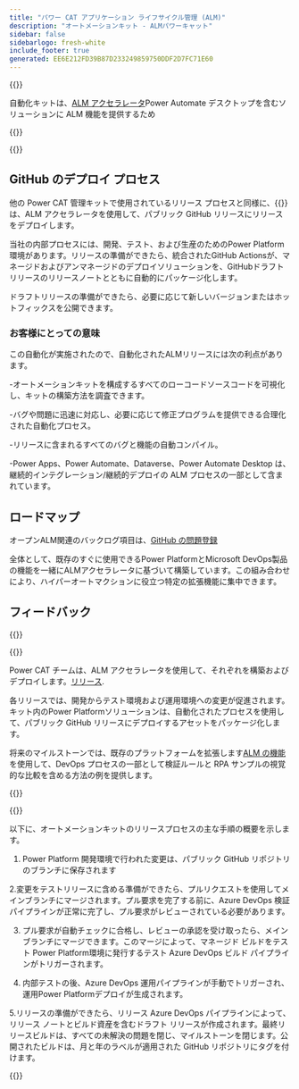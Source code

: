 ```yaml
---
title: "パワー CAT アプリケーション ライフサイクル管理 (ALM)"
description: "オートメーションキット - ALMパワーキャット"
sidebar: false
sidebarlogo: fresh-white
include_footer: true
generated: EE6E212FD39B87D233249859750DDF2D7FC71E60
---
```


{{<slideStyles>}}

<div class="optional">

自動化キットは、[ALM アクセラレータ](https://aka.ms/aa4pp)Power Automate デスクトップを含むソリューションに ALM 機能を提供するため

</div>

{{<presentation slides="1,2">}}


<div class="optional">

{{<presentationStyles>}}

## GitHub のデプロイ プロセス

他の Power CAT 管理キットで使用されているリリース プロセスと同様に、{{<product-name>}} は、ALM アクセラレータを使用して、パブリック GitHub リリースにリリースをデプロイします。

当社の内部プロセスには、開発、テスト、および生産のためのPower Platform環境があります。リリースの準備ができたら、統合されたGitHub Actionsが、マネージドおよびアンマネージドのデプロイソリューションを、GitHubドラフトリリースのリリースノートとともに自動的にパッケージ化します。

ドラフトリリースの準備ができたら、必要に応じて新しいバージョンまたはホットフィックスを公開できます。

### お客様にとっての意味

この自動化が実施されたので、自動化されたALMリリースには次の利点があります。

-オートメーションキットを構成するすべてのローコードソースコードを可視化し、キットの構築方法を調査できます。

-バグや問題に迅速に対応し、必要に応じて修正プログラムを提供できる合理化された自動化プロセス。

-リリースに含まれるすべてのバグと機能の自動コンパイル。

-Power Apps、Power Automate、Dataverse、Power Automate Desktop は、継続的インテグレーション/継続的デプロイの ALM プロセスの一部として含まれています。

## ロードマップ

オープンALM関連のバックログ項目は、[GitHub の問題登録](https://github.com/microsoft/powercat-automation-kit/issues?q=is%3Aissue+is%3Aopen+label%3Aalm)

全体として、既存のすぐに使用できるPower PlatformとMicrosoft DevOps製品の機能を一緒にALMアクセラレータに基づいて構築しています。この組み合わせにより、ハイパーオートマクションに役立つ特定の拡張機能に集中できます。

## フィードバック

{{<questions name="/content/ja/features/alm/powercat.json" completed="フィードバックをお寄せいただきありがとうございます" showNavigationButtons="false" locale="ja">}}

</div>

{{<slide  id="slide1" audio="features/alm/powercat/overview.mp3" description="Power CAT ALM Overview" localImage="/images/illustrations/alm-roadmap-2022-11.svg" >}}

Power CAT チームは、ALM アクセラレータを使用して、それぞれを構築およびデプロイします。[リリース](https://github.com/microsoft/powercat-automation-kit/releases).

各リリースでは、開発からテスト環境および運用環境への変更が促進されます。キット内のPower Platformソリューションは、自動化されたプロセスを使用して、パブリック GitHub リリースにデプロイするアセットをパッケージ化します。

将来のマイルストーンでは、既存のプラットフォームを拡張します[ALM の機能](/ja/features/alm)を使用して、DevOps プロセスの一部として検証ルールと RPA サンプルの視覚的な比較を含める方法の例を提供します。

{{</slide>}}

{{<slide  id="slide2" audio="features/alm/powercat/release-process.mp3" description="Power CAT Automation Kit Release Checker" localImage="/images/illustrations/alm-powercat-process.svg" >}}

以下に、オートメーションキットのリリースプロセスの主な手順の概要を示します。

1. Power Platform 開発環境で行われた変更は、パブリック GitHub リポジトリのブランチに保存されます

2.変更をテストリリースに含める準備ができたら、プルリクエストを使用してメインブランチにマージされます。プル要求を完了する前に、Azure DevOps 検証パイプラインが正常に完了し、プル要求がレビューされている必要があります。

3. プル要求が自動チェックに合格し、レビューの承認を受け取ったら、メイン ブランチにマージできます。このマージによって、マネージド ビルドをテスト Power Platform環境に発行するテスト Azure DevOps ビルド パイプラインがトリガーされます。

4. 内部テストの後、Azure DevOps 運用パイプラインが手動でトリガーされ、運用Power Platformデプロイが生成されます。

5.リリースの準備ができたら、リリース Azure DevOps パイプラインによって、リリース ノートとビルド資産を含むドラフト リリースが作成されます。最終リリースビルドは、すべての未解決の問題を閉じ、マイルストーンを閉じます。公開されたビルドは、月と年のラベルが適用された GitHub リポジトリにタグを付けます。

{{</slide>}}

